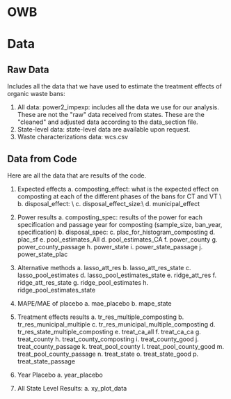 # OWB


# Data 

## Raw Data 

Includes all the data that we have used to estimate the treatment effects of organic waste bans: 
1. All data: power2_impexp: includes all the data we use for our analysis. These are not the "raw" data received from states. These are the "cleaned" and adjusted data according to the data_section file. 
2. State-level data: state-level data are available upon request.
3. Waste characterizations data: wcs.csv
## Data from Code

Here are all the data that are results of the code. 

1. Expected effects
   a. composting_effect: what is the expected effect on composting at each of the different phases of the bans for CT and VT \\
   b. disposal_effect: \\
   c. disposal_effect_size:\\
   d. municipal_effect
   
2. Power results
   a. composting_spec: results of the power for each specification and passage year for composting (sample_size, ban_year, specification)
   b. disposal_spec:
   c. plac_for_histogram_composting
   d. plac_sf
   e. pool_estimates_All
   d. pool_estimates_CA
   f. power_county
   g. power_county_passage
   h. power_state
   i. power_state_passage
   j. power_state_plac

3. Alternative methods
   a. lasso_att_res
   b. lasso_att_res_state
   c. lasso_pool_estimates
   d. lasso_pool_estimates_state
   e. ridge_att_res
   f. ridge_att_res_state
   g. ridge_pool_estimates
   h. ridge_pool_estimates_state

4. MAPE/MAE of placebo
   a. mae_placebo
   b. mape_state

5. Treatment effects results 
   a. tr_res_multiple_composting
   b. tr_res_municipal_multiple
   c. tr_res_municipal_multiple_composting
   d. tr_res_state_multiple_composting
   e. treat_ca_all
   f. treat_ca_ca
   g. treat_county
   h. treat_county_composting
   i. treat_county_good
   j. treat_county_passage
   k. treat_pool_county
   l. treat_pool_county_good
   m. treat_pool_county_passage
   n. treat_state
   o. treat_state_good
   p. treat_state_passage

7. Year Placebo
  a. year_placebo

8. All State Level Results:
   a. xy_plot_data
   
